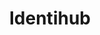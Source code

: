 ---
codehost: https://github.com/https://github.com/uracreative/identihub
logohandle: identihubco
sort: identihub
title: Identihub
twitter: https://x.com/identihub
website: https://www.identihub.co/
---